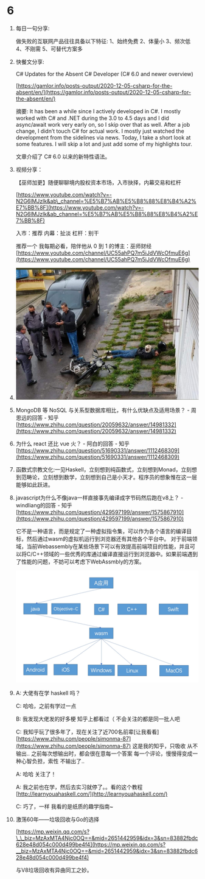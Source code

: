 # 6

1. 每日一句分享:

   做失败的互联网产品往往具备以下特征: 1、始终免费 2、体量小 3、频次低 4、不刚需 5、可替代方案多

2. 快餐文分享:

   C\# Updates for the Absent C\# Developer \(C\# 6.0 and newer overview\)

   [https://gamlor.info/posts-output/2020-12-05-csharp-for-the-absent/en/](https://gamlor.info/posts-output/2020-12-05-csharp-for-the-absent/en/)

   摘要: It has been a while since I actively developed in C\#. I mostly worked with C\# and .NET during the 3.0 to 4.5 days and I did async/await work very early on, so I skip over that as well. After a job change, I didn’t touch C\# for actual work. I mostly just watched the development from the sidelines via news. Today, I take a short look at some features. I will skip a lot and just add some of my highlights tour.

   文章介绍了 C\# 6.0 以来的新特性语法。

3. 视频分享：

   【巫师加更】随便聊聊境内股权资本市场，入市抉择，内幕交易和杠杆

   [https://www.youtube.com/watch?v=-N2G6lMJzlk&ab\_channel=%E5%B7%AB%E5%B8%88%E8%B4%A2%E7%BB%8F](https://www.youtube.com/watch?v=-N2G6lMJzlk&ab_channel=%E5%B7%AB%E5%B8%88%E8%B4%A2%E7%BB%8F)

   入市：推荐 内幕：扯淡 杠杆：别干

   推荐一个 我每期必看，陪伴他从 0 到 1 的博主：巫师财经 [https://www.youtube.com/channel/UC55ahPQ7m5iJdVWcOfmuE6g](https://www.youtube.com/channel/UC55ahPQ7m5iJdVWcOfmuE6g)

4. ![image-20201206153751981](../../../.gitbook/assets/image-20201206153751981%20%281%29.png)
5. MongoDB 等 NoSQL 与关系型数据库相比，有什么优缺点及适用场景？ - 周思远的回答 - 知乎 [https://www.zhihu.com/question/20059632/answer/14981332](https://www.zhihu.com/question/20059632/answer/14981332)
6. 为什么 react 还比 vue 火？ - 阿白的回答 - 知乎 [https://www.zhihu.com/question/51690331/answer/1112468309](https://www.zhihu.com/question/51690331/answer/1112468309)
7. 函数式宗教文化:一见Haskell，立刻想到纯函数式，立刻想到Monad，立刻想到范畴论，立刻想到数学，立刻想到自己是小天才。程序员的想象惟在这一层能够如此跃进。
8. javascript为什么不像java一样直接事先编译成字节码然后跑在v8上？ - windliang的回答 - 知乎 [https://www.zhihu.com/question/429597199/answer/1575867910](https://www.zhihu.com/question/429597199/answer/1575867910)

   它不是一种语言，而是规定了一种虚拟指令集，可以作为各个语言的编译目标，然后通过wasm的虚拟机运行到浏览器还有其他各个平台中。 对于前端领域，当前Webassembly在某些场景下可以有效提高前端项目的性能，并且可以将C/C++领域的一些优秀的库通过编译直接运行到浏览器中。如果前端遇到了性能的问题，不妨可以考虑下WebAssmbly的方案。

   ![image-20201207225633527](../../../.gitbook/assets/image-20201207225633527%20%282%29.png)

9. A: 大佬有在学 haskell 吗？

   C: 哈哈，之前有学过一点

   B: 我发现大佬发的好多梗 知乎上都看过（ 不会关注的都是同一批人吧

   C: 我知乎玩了很多年了，现在关注了近700名前辈\[让我看看\] [https://www.zhihu.com/people/simonma-87](https://www.zhihu.com/people/simonma-87) 这是我的知乎，只吸收 从不输出.. 之前每次想输出时，都会很在意每一个答案 每一个评论，慢慢得变成一种心智负担，索性 不输出了..

   A: 哈哈 关注了！

   A: 我之前也在学，然后去实习就停了。。看的这个教程 [http://learnyouahaskell.com/](http://learnyouahaskell.com/)

   C: 巧了，一样 我看的是纸质的趣学指南~

10. 激荡60年——垃圾回收与Go的选择

    [https://mp.weixin.qq.com/s?\_\_biz=MzAxMTA4Njc0OQ==&mid=2651442959&idx=3&sn=83882fbdc628e48d054c000d499be4f4](https://mp.weixin.qq.com/s?__biz=MzAxMTA4Njc0OQ==&mid=2651442959&idx=3&sn=83882fbdc628e48d054c000d499be4f4)

    与V8垃圾回收有异曲同工之妙。

